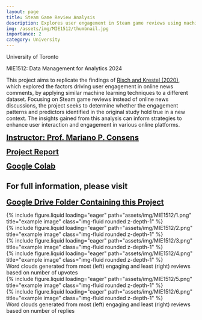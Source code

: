 ```yaml
---
layout: page
title: Steam Game Review Analysis
description: Explores user engagement in Steam game reviews using machine learning techniques 2024
img: /assets/img/MIE1512/thumbnail.jpg
importance: 2
category: University
---
```


University of Toronto

MIE1512: Data Management for Analytics 2024

This project aims to replicate the findings of <a href="https://doi.org/10.48550/arXiv.2003.11949">Risch and Krestel (2020)</a>, which explored the factors driving user engagement in online news comments, by applying similar machine learning techniques to a different dataset. Focusing on Steam game reviews instead of online news discussions, the project seeks to determine whether the engagement patterns and predictors identified in the original study hold true in a new context. The insights gained from this analysis can inform strategies to enhance user interaction and engagement in various online platforms.

<a href="https://www.mie.utoronto.ca/faculty_staff/consens/" target="_blank" style="font-size: 20px; font-weight: bold;">Instructor: Prof. Mariano P. Consens</a>

<a href="/assets/pdf/Hou-Sky-SteamReviewAnalysis.pdf" target="_blank" style="font-size: 20px; font-weight: bold;">Project Report</a>

<a href="https://colab.research.google.com/drive/1d3A-eFUpbC96yNHizRFBrbyp7pXnfiJo?usp=sharing" target="_blank" style="font-size: 20px; font-weight: bold;">Google Colab</a>


## For full information, please visit 
<a href="https://drive.google.com/drive/folders/1U0o6RhIHecxUdhZEVwWaLUPXUfcytshs?usp=drive_link" target="_blank" style="font-size: 20px; font-weight: bold;">Google Drive Folder Containing this Project</a>

<div class="row">
    <div class="col-sm mt-3 mt-md-0">
        {% include figure.liquid loading="eager" path="assets/img/MIE1512/1.png" title="example image" class="img-fluid rounded z-depth-1" %}
    </div>
</div>
<div class="caption">
</div>

<div class="row">
    <div class="col-sm mt-3 mt-md-0">
        {% include figure.liquid loading="eager" path="assets/img/MIE1512/2.png" title="example image" class="img-fluid rounded z-depth-1" %}
    </div>
</div>
<div class="caption">
</div>

<div class="row">
    <div class="col-sm mt-3 mt-md-0">
        {% include figure.liquid loading="eager" path="assets/img/MIE1512/3.png" title="example image" class="img-fluid rounded z-depth-1" %}
    </div>
    <div class="col-sm mt-3 mt-md-0">
        {% include figure.liquid loading="eager" path="assets/img/MIE1512/4.png" title="example image" class="img-fluid rounded z-depth-1" %}
    </div>
</div>
<div class="caption">
Word clouds generated from most (left) engaging and least (right) reviews based on number of upvotes
</div>

<div class="row">
    <div class="col-sm mt-3 mt-md-0">
        {% include figure.liquid loading="eager" path="assets/img/MIE1512/5.png" title="example image" class="img-fluid rounded z-depth-1" %}
    </div>
    <div class="col-sm mt-3 mt-md-0">
        {% include figure.liquid loading="eager" path="assets/img/MIE1512/6.png" title="example image" class="img-fluid rounded z-depth-1" %}
    </div>
</div>
<div class="caption">
Word clouds generated from most (left) engaging and least (right) reviews based on number of replies
</div>